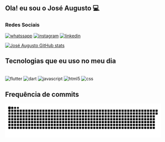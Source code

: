 
## Ola! eu sou o José Augusto 💻

### Redes Sociais

[![whatssapp](https://img.shields.io/badge/WhatsApp-25D366?style=for-the-badge&logo=whatsapp&logoColor=white)](https://wa.me/5562994049524)
[![instagram](https://img.shields.io/badge/Instagram-E4405F?style=for-the-badge&logo=instagram&logoColor=white)](https://www.instagram.com/soaresjosee/)
[![linkedin](https://img.shields.io/badge/LinkedIn-0077B5?style=for-the-badge&logo=linkedin&logoColor=white)](https://www.linkedin.com/in/jose-augusto-74861b284/)


[![José Augusto GitHub stats](https://github-readme-stats.vercel.app/api?username=josemoura212&show_icons=true&theme=chartreuse-dark&include_all_commits=true&count_private=true)](https://github.com/josemoura212)

## Tecnologias que eu uso no meu dia

<div style="display: inline_block"><br/>
    <img align="center" alt="flutter" src="https://img.shields.io/badge/Flutter-02569B?style=for-the-badge&logo=flutter&logoColor=white"/>
    <img align="center" alt="dart" src="https://img.shields.io/badge/Dart-0175C2?style=for-the-badge&logo=dart&logoColor=white"/>
    <img align="center" alt="javascript" src="https://img.shields.io/badge/JavaScript-F7DF1E?style=for-the-badge&logo=javascript&logoColor=black"/>
    <img align="center" alt="html5" src="https://img.shields.io/badge/HTML5-E34F26?style=for-the-badge&logo=html5&logoColor=white"/>
    <img align="center" alt="css" src="https://img.shields.io/badge/CSS3-1572B6?style=for-the-badge&logo=css3&logoColor=white"/>
</div>


## Frequência de commits

![snake-gif](https://github.com/josemoura212/josemoura212/blob/output/github-contribution-grid-snake-dark.svg)
